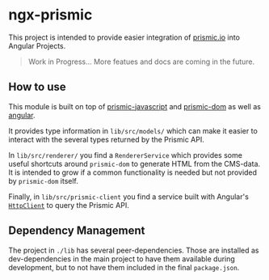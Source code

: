 # ngx-prismic

This project is intended to provide easier integration of
[prismic.io](https://prismic.io) into Angular Projects.

> Work in Progress... More featues and docs are coming in the future.

## How to use

This module is built on top of [prismic-javascript](https://github.com/prismicio/prismic-javascript)
and [prismic-dom](https://github.com/prismicio/prismic-dom) as well as [angular](https://github.com/angular/angular).

It provides type information in `lib/src/models/` which can make it easier to interact with the several types returned
by the Prismic API.

In `lib/src/renderer/` you find a `RendererService` which provides some useful shortcuts around `prismic-dom`
to generate HTML from the CMS-data. It is intended to grow if a common functionality is needed but not provided
by `prismic-dom` itself.

Finally, in `lib/src/prismic-client` you find a service built with Angular's [`HttpClient`](https://angular.io/guide/http)
to query the Prismic API.

## Dependency Management

The project in `./lib` has several peer-dependencies. Those are installed
as dev-dependencies in the main project to have them available during
development, but to not have them included in the final `package.json`.
